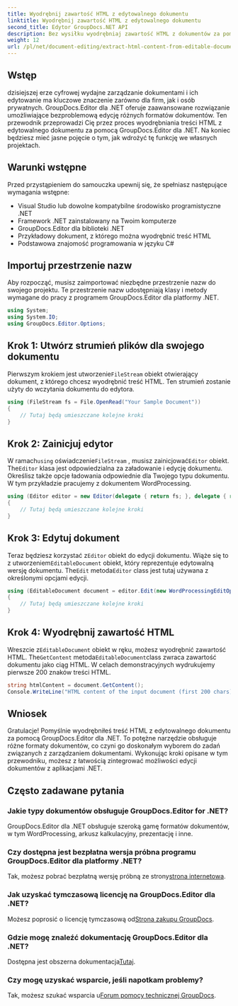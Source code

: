 ```yaml
---
title: Wyodrębnij zawartość HTML z edytowalnego dokumentu
linktitle: Wyodrębnij zawartość HTML z edytowalnego dokumentu
second_title: Edytor GroupDocs.NET API
description: Bez wysiłku wyodrębniaj zawartość HTML z dokumentów za pomocą GroupDocs.Editor dla .NET. Postępuj zgodnie z naszym szczegółowym przewodnikiem dotyczącym bezproblemowej integracji i zarządzania dokumentami.
weight: 12
url: /pl/net/document-editing/extract-html-content-from-editable-document/
---
```

## Wstęp
dzisiejszej erze cyfrowej wydajne zarządzanie dokumentami i ich edytowanie ma kluczowe znaczenie zarówno dla firm, jak i osób prywatnych. GroupDocs.Editor dla .NET oferuje zaawansowane rozwiązanie umożliwiające bezproblemową edycję różnych formatów dokumentów. Ten przewodnik przeprowadzi Cię przez proces wyodrębniania treści HTML z edytowalnego dokumentu za pomocą GroupDocs.Editor dla .NET. Na koniec będziesz mieć jasne pojęcie o tym, jak wdrożyć tę funkcję we własnych projektach.
## Warunki wstępne
Przed przystąpieniem do samouczka upewnij się, że spełniasz następujące wymagania wstępne:
- Visual Studio lub dowolne kompatybilne środowisko programistyczne .NET
- Framework .NET zainstalowany na Twoim komputerze
- GroupDocs.Editor dla biblioteki .NET
- Przykładowy dokument, z którego można wyodrębnić treść HTML
- Podstawowa znajomość programowania w języku C#
## Importuj przestrzenie nazw
Aby rozpocząć, musisz zaimportować niezbędne przestrzenie nazw do swojego projektu. Te przestrzenie nazw udostępniają klasy i metody wymagane do pracy z programem GroupDocs.Editor dla platformy .NET.
```csharp
using System;
using System.IO;
using GroupDocs.Editor.Options;
```
## Krok 1: Utwórz strumień plików dla swojego dokumentu
Pierwszym krokiem jest utworzenie`FileStream` obiekt otwierający dokument, z którego chcesz wyodrębnić treść HTML. Ten strumień zostanie użyty do wczytania dokumentu do edytora.
```csharp
using (FileStream fs = File.OpenRead("Your Sample Document"))
{
    // Tutaj będą umieszczane kolejne kroki
}
```
## Krok 2: Zainicjuj edytor
 W ramach`using` oświadczenie`FileStream` , musisz zainicjować`Editor` obiekt. The`Editor` klasa jest odpowiedzialna za załadowanie i edycję dokumentu. Określisz także opcje ładowania odpowiednie dla Twojego typu dokumentu. W tym przykładzie pracujemy z dokumentem WordProcessing.
```csharp
using (Editor editor = new Editor(delegate { return fs; }, delegate { return new WordProcessingLoadOptions(); }))
{
    // Tutaj będą umieszczane kolejne kroki
}
```
## Krok 3: Edytuj dokument
 Teraz będziesz korzystać z`Editor` obiekt do edycji dokumentu. Wiąże się to z utworzeniem`EditableDocument` obiekt, który reprezentuje edytowalną wersję dokumentu. The`Edit` metoda`Editor` class jest tutaj używana z określonymi opcjami edycji.
```csharp
using (EditableDocument document = editor.Edit(new WordProcessingEditOptions()))
{
    // Tutaj będą umieszczane kolejne kroki
}
```
## Krok 4: Wyodrębnij zawartość HTML
 Wreszcie z`EditableDocument` obiekt w ręku, możesz wyodrębnić zawartość HTML. The`GetContent` metoda`EditableDocument`class zwraca zawartość dokumentu jako ciąg HTML. W celach demonstracyjnych wydrukujemy pierwsze 200 znaków treści HTML.
```csharp
string htmlContent = document.GetContent();
Console.WriteLine("HTML content of the input document (first 200 chars): {0}", htmlContent.Substring(0, 200));
```

## Wniosek
Gratulacje! Pomyślnie wyodrębniłeś treść HTML z edytowalnego dokumentu za pomocą GroupDocs.Editor dla .NET. To potężne narzędzie obsługuje różne formaty dokumentów, co czyni go doskonałym wyborem do zadań związanych z zarządzaniem dokumentami. Wykonując kroki opisane w tym przewodniku, możesz z łatwością zintegrować możliwości edycji dokumentów z aplikacjami .NET.
## Często zadawane pytania
### Jakie typy dokumentów obsługuje GroupDocs.Editor for .NET?
GroupDocs.Editor dla .NET obsługuje szeroką gamę formatów dokumentów, w tym WordProcessing, arkusz kalkulacyjny, prezentację i inne.
### Czy dostępna jest bezpłatna wersja próbna programu GroupDocs.Editor dla platformy .NET?
 Tak, możesz pobrać bezpłatną wersję próbną ze strony[strona internetowa](https://releases.groupdocs.com/).
### Jak uzyskać tymczasową licencję na GroupDocs.Editor dla .NET?
 Możesz poprosić o licencję tymczasową od[Strona zakupu GroupDocs](https://purchase.groupdocs.com/temporary-license/).
### Gdzie mogę znaleźć dokumentację GroupDocs.Editor dla .NET?
 Dostępna jest obszerna dokumentacja[Tutaj](https://tutorials.groupdocs.com/editor/net/).
### Czy mogę uzyskać wsparcie, jeśli napotkam problemy?
 Tak, możesz szukać wsparcia u[Forum pomocy technicznej GroupDocs](https://forum.groupdocs.com/c/editor/20).